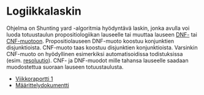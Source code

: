 # Logiikkalaskin

Ohjelma on Shunting yard -algoritmia hyödyntävä laskin, jonka avulla voi luoda totuustaulun propositiologiikan lauseelle tai muuttaa lauseen [DNF-](https://en.wikipedia.org/wiki/Disjunctive_normal_form) tai [CNF-muotoon](https://en.wikipedia.org/wiki/Conjunctive_normal_form). Propositiolauseen DNF-muoto koostuu konjunktien disjunktioista. CNF-muoto taas koostuu disjunktien konjunktioista. Varsinkin CNF-muoto on hyödyllinen esimerkiksi automatisoidissa todistuksissa (esim. [resoluutio](https://en.wikipedia.org/wiki/Resolution_(logic))). CNF- ja DNF-muodot mille tahansa lauseelle saadaan muodostettua suoraan lauseen totuustaulusta.

- [Viikkoraportti 1](Dokumentaatio/Viikkoraportit/Viikkoraportti1.md) <br>
- [Määrittelydokumentti](Dokumentaatio/Maarittelydokumentti.md)